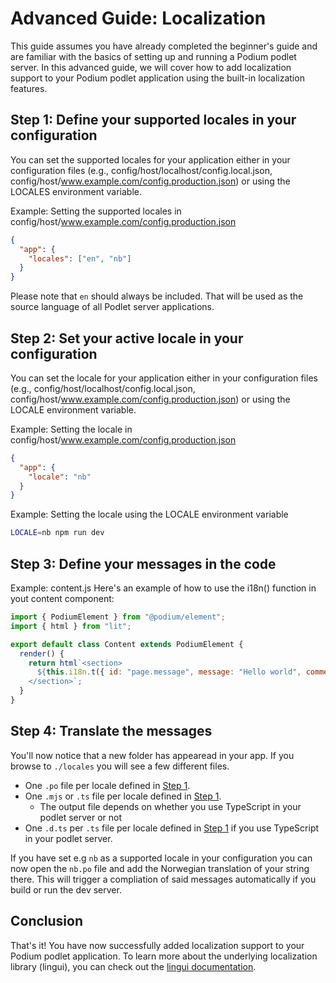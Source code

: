 # Advanced Guide: Localization

This guide assumes you have already completed the beginner's guide and are familiar with the basics of setting up and running a Podium podlet server. In this advanced guide, we will cover how to add localization support to your Podium podlet application using the built-in localization features.

## Step 1: Define your supported locales in your configuration

You can set the supported locales for your application either in your configuration files (e.g., config/host/localhost/config.local.json, config/host/www.example.com/config.production.json) or using the LOCALES environment variable.

Example: Setting the supported locales in config/host/www.example.com/config.production.json

```json
{
  "app": {
    "locales": ["en", "nb"]
  }
}
```

Please note that `en` should always be included. That will be used as the source language of all Podlet server applications.

## Step 2: Set your active locale in your configuration

You can set the locale for your application either in your configuration files (e.g., config/host/localhost/config.local.json, config/host/www.example.com/config.production.json) or using the LOCALE environment variable.

Example: Setting the locale in config/host/www.example.com/config.production.json

```json
{
  "app": {
    "locale": "nb"
  }
}
```

Example: Setting the locale using the LOCALE environment variable

```sh
LOCALE=nb npm run dev
```

## Step 3: Define your messages in the code

Example: content.js
Here's an example of how to use the i18n() function in yout content component:

```javascript
import { PodiumElement } from "@podium/element";
import { html } from "lit";

export default class Content extends PodiumElement {
  render() {
    return html`<section>
      ${this.i18n.t({ id: "page.message", message: "Hello world", comment: "Main message in my app" })}
    </section>`;
  }
}
```

## Step 4: Translate the messages

You'll now notice that a new folder has appearead in your app. If you browse to `./locales` you will see a few different files.

- One `.po` file per locale defined in [Step 1](#step-1-define-your-supported-locales-in-your-configuration).
- One `.mjs` or `.ts` file per locale defined in [Step 1](#step-1-define-your-supported-locales-in-your-configuration).
  - The output file depends on whether you use TypeScript in your podlet server or not
- One `.d.ts` per `.ts` file per locale defined in [Step 1](#step-1-define-your-supported-locales-in-your-configuration) if you use TypeScript in your podlet server.

If you have set e.g `nb` as a supported locale in your configuration you can now open the `nb.po` file and add the Norwegian translation of your string there. This will trigger a compliation of said messages automatically if you build or run the dev server.

## Conclusion

That's it! You have now successfully added localization support to your Podium podlet application. To learn more about the underlying localization library (lingui), you can check out the [lingui documentation](https://lingui.dev/introduction).
